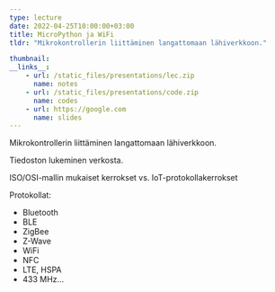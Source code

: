 ```yaml
---
type: lecture
date: 2022-04-25T10:00:00+03:00
title: MicroPython ja WiFi
tldr: "Mikrokontrollerin liittäminen langattomaan lähiverkkoon."

thumbnail: 
__links__: 
    - url: /static_files/presentations/lec.zip
      name: notes
    - url: /static_files/presentations/code.zip
      name: codes
    - url: https://google.com
      name: slides
---
```


Mikrokontrollerin liittäminen langattomaan lähiverkkoon.

Tiedoston lukeminen verkosta.

ISO/OSI-mallin mukaiset kerrokset vs. IoT-protokollakerrokset

Protokollat:

* Bluetooth
* BLE
* ZigBee
* Z-Wave
* WiFi
* NFC
* LTE, HSPA
* 433 MHz...

